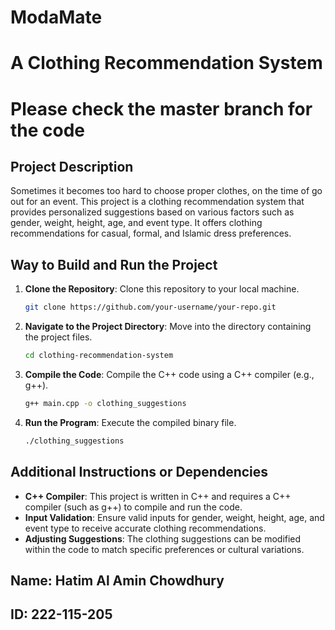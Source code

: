 # ModaMate
# A Clothing Recommendation System

# Please check the **master** branch for the code 

## Project Description
Sometimes it becomes too hard to choose proper clothes, on the time of go out for an event. This project is a clothing recommendation system that provides personalized suggestions based on various factors such as gender, weight, height, age, and event type. It offers clothing recommendations for casual, formal, and Islamic dress preferences.

## Way to Build and Run the Project
1. **Clone the Repository**: Clone this repository to your local machine.
    ```bash
    git clone https://github.com/your-username/your-repo.git
    ```

2. **Navigate to the Project Directory**: Move into the directory containing the project files.
    ```bash
    cd clothing-recommendation-system
    ```

3. **Compile the Code**: Compile the C++ code using a C++ compiler (e.g., g++).
    ```bash
    g++ main.cpp -o clothing_suggestions
    ```

4. **Run the Program**: Execute the compiled binary file.
    ```bash
    ./clothing_suggestions
    ```

## Additional Instructions or Dependencies
- **C++ Compiler**: This project is written in C++ and requires a C++ compiler (such as g++) to compile and run the code.
- **Input Validation**: Ensure valid inputs for gender, weight, height, age, and event type to receive accurate clothing recommendations.
- **Adjusting Suggestions**: The clothing suggestions can be modified within the code to match specific preferences or cultural variations.


## Name: Hatim Al Amin Chowdhury 
## ID: 222-115-205
